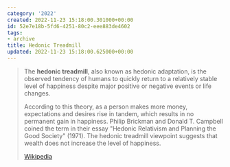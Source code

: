 ```yaml
---
category: '2022'
created: 2022-11-23 15:18:00.301000+00:00
id: 52e7e18b-5fd6-4251-80c2-eee883de4602
tags:
- archive
title: Hedonic Treadmill
updated: 2022-11-23 15:18:00.625000+00:00
---
```

   
> The **hedonic treadmill**, also known as hedonic adaptation, is the observed tendency of humans to quickly return to a relatively stable level of happiness despite major positive or negative events or life changes.   
>   
> According to this theory, as a person makes more money, expectations and desires rise in tandem, which results in no permanent gain in happiness. Philip Brickman and Donald T. Campbell coined the term in their essay "Hedonic Relativism and Planning the Good Society" (1971). The hedonic treadmill viewpoint suggests that wealth does not increase the level of happiness.   
>   
> [Wikipedia](https://en.wikipedia.org/wiki/Hedonic%20treadmill)